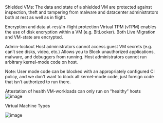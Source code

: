 Shielded VMs: The data and state of a shielded VM are protected against inspection, theft and tampering from malware and datacenter administrators both at rest as well as in flight. 


Encryption and data at-rest/in-flight protection
Virtual TPM (vTPM) enables the use of disk encryption within a VM (e.g. BitLocker).
Both Live Migration and VM-state are encrypted.

Admin-lockout
Host administrators cannot access guest VM secrets (e.g. can’t see disks, video, etc.)
Allows you to Block unauthorized applications, malware, and debuggers from running.
Host administrators cannot run arbitrary kernel-mode code on host.

Note: User mode code can be blocked with an appropriately configured CI policy, and we don't want to block all kernel-mode code, just foreign code that isn’t authorized to run there.

Attestation of health
VM-workloads can only run on “healthy” hosts
![image](https://user-images.githubusercontent.com/71546848/220190199-ea577d5e-774d-4306-a76f-685ec01a65e8.png)
 

Virtual Machine Types

![image](https://user-images.githubusercontent.com/71546848/220190132-b813879c-b3ed-4b9b-8542-94c530aea6f8.png)



